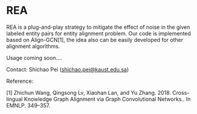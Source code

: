 # REA

REA is a plug-and-play strategy to mitigate the effect of noise in the given labeled entity pairs for entity alignment problem. Our code is implemented based on Align-GCN[1], the idea also can be easily developed for other alignment algorithms.

Usage coming soon....

Contact: Shichao Pei (shichao.pei@kaust.edu.sa)

Reference:

[1] Zhichun Wang, Qingsong Lv, Xiaohan Lan, and Yu Zhang. 2018. Cross-lingual Knowledge Graph Alignment via Graph Convolutional Networks.. In EMNLP.
349–357.
